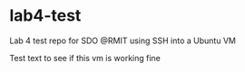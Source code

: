 # lab4-test
Lab 4 test repo for SDO @RMIT using SSH into a Ubuntu VM

Test text to see if this vm is working fine